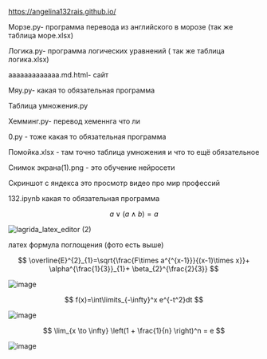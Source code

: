 https://angelina132rais.github.io/ 

 Морзе.ру- программа перевода из английского в морозе (так же таблица море.xlsx)
 


Логика.ру- программа логических уравнений ( так же таблица логика.хlsx)
 


ааааааааааааа.md.html- сайт 
 


Мяу.ру- какая то обязательная программа 
 



Таблица умножения.ру 
 


Хемминг.ру- перевод хеменнга что ли 
 


0.ру - тоже какая то обязательная программа 
 


Помойка.хlsx - там точно таблица умножения и что то ещё обязательное 



Снимок экрана(1).png - это обучение нейросети
 


Скриншот с яндекса это просмотр видео про мир профессий 
 


132.ipynb какая то обязательная программа 
 

$$ a\lor\left( a\wedge  b \right)=a $$  


![lagrida_latex_editor (2)](https://user-images.githubusercontent.com/114457322/200460451-95ddda57-c7f5-4c32-bb91-bb210a3e0550.png)



 латех формула поглощения (фото есть выше)

$$ \overline{E}^{2}_{1}=\sqrt{\frac{F\times a^{^{x-1}}}{(x-1)\times x}}+ \alpha^{\frac{1}{3}}_{1}+ \beta_{2}^{\frac{2}{3}} $$
 
![image](https://user-images.githubusercontent.com/114457322/200717305-7eaa715f-f8f5-4874-a6d1-0be48f55aaa1.png)

$$ f(x)=\int\limits_{-\infty}^x e^{-t^2}dt $$

![image](https://user-images.githubusercontent.com/114457322/200717693-b59fb3a7-75db-4b75-a243-6ca363ee48e3.png)

$$ \lim_{x \to \infty} \left(1 + \frac{1}{n} \right)^n = e $$

![image](https://user-images.githubusercontent.com/114457322/200718171-8e7e34f7-2e2c-46d3-ac2d-84534add33ad.png)

